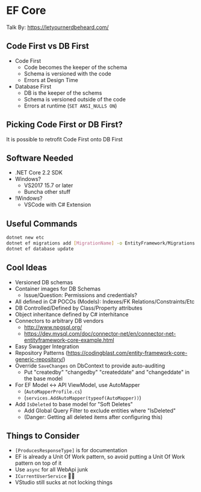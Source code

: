# EF Core

Talk By: https://letyournerdbeheard.com/

## Code First vs DB First

- Code First
    - Code becomes the keeper of the schema
    - Schema is versioned with the code
    - Errors at Design Time
- Database First
    - DB is the keeper of the schems
    - Schema is versioned outside of the code
    - Errors at runtime (`SET ANSI_NULLS ON`)

## Picking Code First or DB First?

It is possible to retrofit Code First onto DB First

## Software Needed 

- .NET Core 2.2 SDK
- Windows?
  - VS2017 15.7 or later
  - Buncha other stuff
- !Windows?
  - VSCode with C# Extension

## Useful Commands

```bash
dotnet new etc
dotnet ef migrations add [MigrationName] -o EntityFramework/Migrations
dotnet ef database update
```

## Cool Ideas

- Versioned DB schemas
- Container images for DB Schemas
    - Issue/Question: Permissions and credentials?
- All defined in C# POCOs (Models): Indexes/FK Relations/Constraints/Etc
- DB Controlled/Defined by Class/Property attributes
- Object inheritance defined by C# interhitance
- Connectors to arbitrary DB vendors
    - http://www.npgsql.org/
    - https://dev.mysql.com/doc/connector-net/en/connector-net-entityframework-core-example.html
- Easy Swagger Integration
- Repository Patterns (https://codingblast.com/entity-framework-core-generic-repository/)
- Override `SaveChanges` on DbContext to provide auto-auditing
    - Put "createdby" "changedby" "createddate" and "changeddate" in the base
      model
- For EF Model <-> API ViewModel, use AutoMapper
    - (`AutoMapperProfile.cs`)
    - (`services.AddAutoMapper(typeof(AutoMapper))`)
- Add `IsDeleted` to base model for "Soft Deletes"
    - Add Global Query Filter to exclude entities where "IsDeleted"
    - (Danger<Sucks>: Getting all deleted items after configuring this)

## Things to Consider

- `[ProducesResponseType]` is for documentation
- EF is already a Unit Of Work pattern, so avoid putting a Unit Of Work pattern
  on top of it
- Use `async` for all WebApi junk
- `ICurrentUserService` 🤷‍♂
- VStudio still sucks at not locking things

